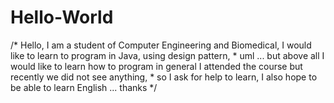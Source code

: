 # Hello-World
/* Hello, I am a student of Computer Engineering and Biomedical, I would like to learn to program in Java, using design pattern,   * uml ... but above all I would like to learn how to program in general I attended the course but recently we did not see anything,   * so I ask for help to learn, I also hope to be able to learn English ... thanks
*/
